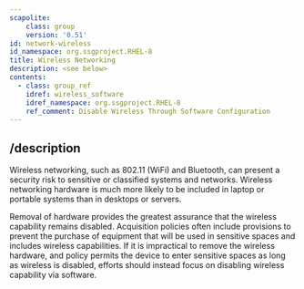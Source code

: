 ```yaml
---
scapolite:
    class: group
    version: '0.51'
id: network-wireless
id_namespace: org.ssgproject.RHEL-8
title: Wireless Networking
description: <see below>
contents:
  - class: group_ref
    idref: wireless_software
    idref_namespace: org.ssgproject.RHEL-8
    ref_comment: Disable Wireless Through Software Configuration
---
```



## /description

Wireless
networking, such as 802.11 (WiFi) and Bluetooth, can present a security
risk to sensitive or classified systems and networks. Wireless
networking hardware is much more likely to be included in laptop or
portable systems than in desktops or servers.  
  
Removal of hardware provides the greatest assurance that the wireless
capability remains disabled. Acquisition policies often include
provisions to prevent the purchase of equipment that will be used in
sensitive spaces and includes wireless capabilities. If it is
impractical to remove the wireless hardware, and policy permits the
device to enter sensitive spaces as long as wireless is disabled,
efforts should instead focus on disabling wireless capability via
software.
